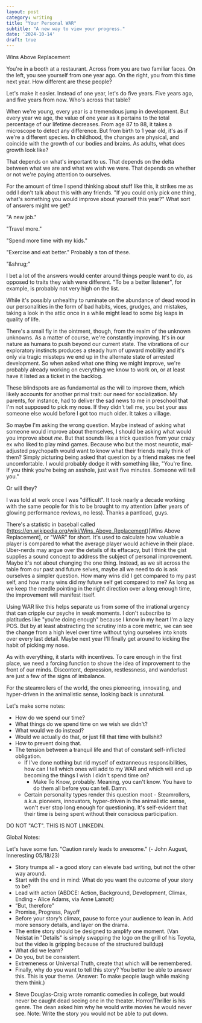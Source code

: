 ```yaml
---
layout: post
category: writing
title: "Your Personal WAR"
subtitle: "A new way to view your progress."
date: '2024-10-14'
draft: true
---
```


Wins Above Replacement

You're in a booth at a restaurant. Across from you are two familiar faces. On the left, you see yourself from one year ago. On the right, you from this time next year. How different are these people?

Let's make it easier. Instead of one year, let's do five years. Five years ago, and five years from now. Who's across that table?

When we're young, every year is a tremendous jump in development. But every year we age, the value of one year as it pertains to the total percentage of our lifetime decreases. From age 87 to 88, it takes a microscope to detect any difference. But from birth to 1 year old, it's as if we're a different species. In childhood, the changes are physical, and coincide with the growth of our bodies and brains. As adults, what does growth look like?

That depends on what's important to us. That depends on the delta between what we are and what we wish we were. That depends on whether or not we're paying attention to ourselves.

For the amount of time I spend thinking about stuff like this, it strikes me as odd I don't talk about this with any friends. "If you could only pick one thing, what's something you would improve about yourself this year?" What sort of answers might we get? 

"A new job."

"Travel more."

"Spend more time with my kids."

"Exercise and eat better." Probably a ton of these.

"&shrug;"

I bet a lot of the answers would center around things people want to do, as opposed to traits they wish were different. "To be a better listener", for example, is probably not very high on the list.

While it's possibly unhealthy to ruminate on the abundance of dead wood in our personalities in the form of bad habits, vices, grudges, and mistakes, taking a look in the attic once in a while might lead to some big leaps in quality of life.

There's a small fly in the ointment, though, from the realm of the unknown unknowns. As a matter of course, we're constantly improving. It's in our nature as humans to push beyond our current state. The vibrations of our exploratory instincts produces a steady hum of upward mobility and it's only via tragic missteps we end up in the alternate state of arrested development. So when asked what one thing we might improve, we're probably already working on everything we know to work on, or at least have it listed as a ticket in the backlog.

These blindspots are as fundamental as the will to improve them, which likely accounts for another primal trait: our need for socialization. My parents, for instance, had to deliver the sad news to me in preschool that I'm not supposed to pick my nose. If they didn't tell me, you bet your ass someone else would before I got too much older. It takes a village.

So maybe I'm asking the wrong question. Maybe instead of asking what someone would improve about themselves, I should be asking what would you improve about _me_. But that sounds like a trick question from your crazy ex who liked to play mind games. Because who but the most neurotic, mal-adjusted psychopath would want to know what their friends really think of them? Simply picturing being asked that question by a friend makes me feel uncomfortable. I would probably dodge it with something like, "You're fine. If you think you're being an asshole, just wait five minutes. Someone will tell you."

Or will they?

I was told at work once I was "difficult". It took nearly a decade working with the same people for this to be brought to my attention (after years of glowing performance reviews, no less). Thanks a pantload, guys.

There's a statistic in baseball called (https://en.wikipedia.org/wiki/Wins_Above_Replacement)[Wins Above Replacement], or "WAR" for short. It's used to calculate how valuable a player is compared to what the average player would achieve in their place. Uber-nerds may argue over the details of its effacacy, but I think the gist supplies a sound concept to address the subject of personal improvement. Maybe it's not about changing the one thing. Instead, as we sit across the table from our past and future selves, maybe all we need to do is ask ourselves a simpler question. How many wins did I get compared to my past self, and how many wins did my future self get compared to me? As long as we keep the needle pointing in the right direction over a long enough time, the improvement will manifest itself.

Using WAR like this helps separate us from some of the irrational urgency that can cripple our psyche in weak moments. I don't subscribe to platitudes like "you're doing enough" because I know in my heart I'm a lazy POS. But by at least abstracting the scrutiny into a core metric, we can see the change from a high level over time without tying ourselves into knots over every last detail. Maybe next year I'll finally get around to kicking the habit of picking my nose.


As with everything, it starts with incentives. To care enough in the first place, we need a forcing function to shove the idea of improvement to the front of our minds. Discontent, depression, restlessness, and wanderlust are just a few of the signs of imbalance. 

<!-- I don't think this fits the rest: -->
<!-- But to each their own. Some of the happiest, most successful people are simply too dumb to question themselves while some of the most brilliant are often too smart for their own good. All we can do is strive to be brilliant enough to have good ideas and dumb enough not to ask too many questions.  -->


For the steamrollers of the world, the ones pioneering, innovating, and hyper-driven in the animalistic sense, looking back is unnatural. <!-- is this a subject (personality types) worth adding to this? -->

Let's make some notes:
- How do we spend our time?
- What things do we spend time on we wish we didn't?
- What would we do instead?
- Would we actually do that, or just fill that time with bullshit?
- How to prevent doing that.
- The tension between a tranquil life and that of constant self-inflicted obligation.
  - If I've done nothing but rid myself of extranneous responsibilities, how can I tell which ones will add to my WAR and which will end up becoming the things I wish I didn't spend time on?
    - Make To Know, probably. Meaning, you can't know. You have to do them all before you can tell. Damn.
  - Certain personality types render this question moot - Steamrollers, a.k.a. pioneers, innovators, hyper-driven in the animalistic sense, won't ever stop long enough for questioning. It's self-evident that their time is being spent without their conscious participation.



DO NOT "ACT". THIS IS NOT LINKEDIN.

Global Notes:

Let's have some fun. "Caution rarely leads to awesome." (- John August, Inneresting 05/18/23)

- Story trumps all - a good story can elevate bad writing, but not the other way around.
- Start with the end in mind: What do you want the outcome of your story to be?
- Lead with action (ABDCE: Action, Background, Development, Climax, Ending - Alice Adams, via Anne Lamott)
- “But, therefore”
- Promise, Progress, Payoff
- Before your story’s climax, pause to force your audience to lean in. Add more sensory details, and layer on the drama.
- The entire story should be designed to amplify one moment. (Van Neistat in "Details" is simply swapping the logo on the grill of his Toyota, but the video is gripping because of the structured buildup)
- What did we learn?
- Do you, but be consistent.
- Extremeness or Universal Truth, create that which will be remembered.
- Finally, why do you want to tell this story? You better be able to answer this. This is your theme. (Answer: To make people laugh while making them think.)

<!-- Candidate note -->
- Steve Douglas-Craig wrote romantic comedies in college, but would never be caught dead seeing one in the theater. Horror/Thriller is his genre. The dean asked him why he would write movies he would never see. Note: Write the story you would not be able to put down.